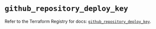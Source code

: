 # `github_repository_deploy_key`

Refer to the Terraform Registry for docs: [`github_repository_deploy_key`](https://registry.terraform.io/providers/integrations/github/6.2.3/docs/resources/repository_deploy_key).
